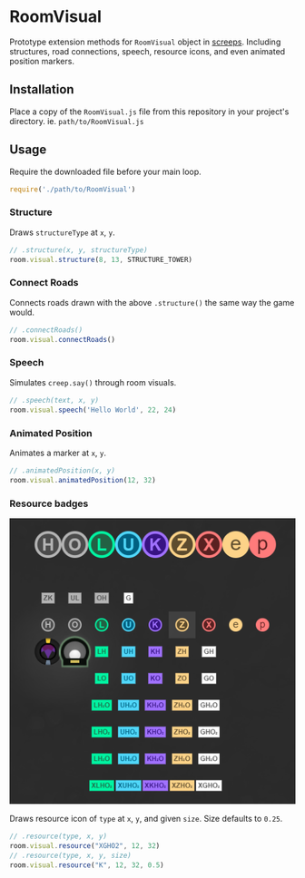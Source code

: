 # RoomVisual

Prototype extension methods for `RoomVisual` object in [screeps](https://screeps.com). Including structures, road
connections, speech, resource icons, and even animated position markers.

## Installation

Place a copy of the `RoomVisual.js` file from this repository in your project's directory. ie. `path/to/RoomVisual.js`

## Usage

Require the downloaded file before your main loop.

```javascript
require('./path/to/RoomVisual')
```

### Structure

Draws `structureType` at `x`, `y`.

```javascript
// .structure(x, y, structureType)
room.visual.structure(8, 13, STRUCTURE_TOWER)
```

### Connect Roads

Connects roads drawn with the above `.structure()` the same way the game would.

```javascript
// .connectRoads()
room.visual.connectRoads()
```

### Speech

Simulates `creep.say()` through room visuals.

```javascript
// .speech(text, x, y)
room.visual.speech('Hello World', 22, 24)
```

### Animated Position

Animates a marker at `x`, `y`.

```javascript
// .animatedPosition(x, y)
room.visual.animatedPosition(12, 32)
```

### Resource badges

![resource-badges](Resource-badges.png)

Draws resource icon of `type` at `x`, `y`, and given `size`.
Size defaults to `0.25`.

```javascript
// .resource(type, x, y)
room.visual.resource("XGHO2", 12, 32)
// .resource(type, x, y, size)
room.visual.resource("K", 12, 32, 0.5)
```